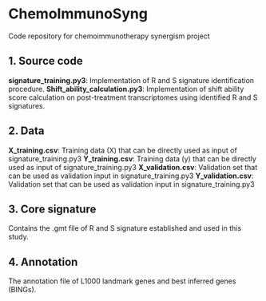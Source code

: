 # ChemoImmunoSyng
Code repository for chemoimmunotherapy synergism project

## 1. Source code
__signature_training.py3__: Implementation of R and S signature identification procedure.
__Shift_ability_calculation.py3__: Implementation of shift ability score calculation on post-treatment transcriptomes using identified R and S signatures.

## 2. Data
__X_training.csv__: Training data (X) that can be directly used as input of signature_training.py3
__Y_training.csv__: Training data (y) that can be directly used as input of signature_training.py3
__X_validation.csv__: Validation set that can be used as validation input in signature_training.py3
__Y_validation.csv__: Validation set that can be used as validation input in signature_training.py3

## 3. Core signature
Contains the .gmt file of R and S signature established and used in this study.

## 4. Annotation
The annotation file of L1000 landmark genes and best inferred genes (BINGs).
